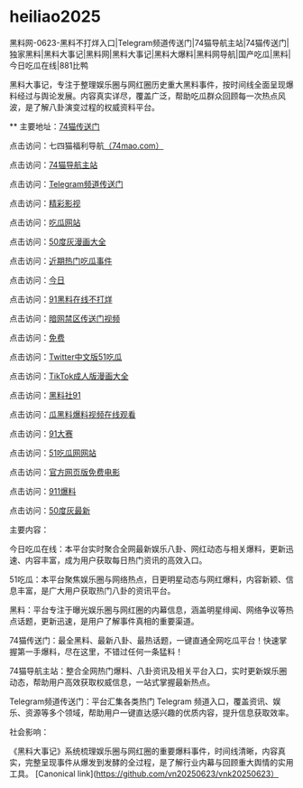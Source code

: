 # heiliao2025
黑料网-0623-黑料不打烊入口|Telegram频道传送门|74猫导航主站|74猫传送门|独家黑料|黑料大事记|黑料网|黑料大事记|黑料大爆料|黑料网导航|国产吃瓜|黑料|今日吃瓜在线|881比鸭

黑料大事记，专注于整理娱乐圈与网红圈历史重大黑料事件，按时间线全面呈现爆料经过与舆论发展。内容真实详尽，覆盖广泛，帮助吃瓜群众回顾每一次热点风波，是了解八卦演变过程的权威资料平台。

** 主要地址：<a href="https://74mao.com/">74猫传送门</a>

点击访问：七四猫福利导航<a href="https://74mao.com/">（74mao.com）</a>

点击访问：<a href="https://74mao.com/">74猫导航主站</a>

点击访问：<a href="https://74mao.com/">Telegram频道传送门</a>

点击访问：<a href="https://hj-216.pages.dev/">精彩影视</a>

点击访问：<a href="https://hj-218.pages.dev/">吃瓜网站</a>

点击访问：<a href="https://hj-219.pages.dev/">50度灰漫画大全</a>

点击访问：<a href="https://hj-224.pages.dev/">近期热门吃瓜事件</a>

点击访问：<a href="https://cg8-12.pages.dev/">今日</a>

点击访问：<a href="https://hj-143.pages.dev/">91黑料在线不打烊</a>

点击访问：<a href="https://hj-145.pages.dev/">暗网禁区传送门视频</a>

点击访问：<a href="https://hj-149.pages.dev/">免费</a>

点击访问：<a href="https://chiguaqunzhongde.pages.dev/">Twitter中文版51吃瓜</a>

点击访问：<a href="https://hj-156.pages.dev/">TikTok成人版漫画大全</a>

点击访问：<a href="https://hj-161.pages.dev/">黑料社91</a>

点击访问：<a href="https://hj-162.pages.dev/">瓜黑料爆料视频在线观看</a>

点击访问：<a href="https://chiguaqunzhongde.pages.dev/">91大赛</a>

点击访问：<a href="https://hj-170.pages.dev/">51吃瓜网网站</a>

点击访问：<a href="https://hls-15.pages.dev/">官方网页版免费电影</a>

点击访问：<a href="https://hls-17.pages.dev/">911爆料</a>

点击访问：<a href="https://91chiguazhongxin.pages.dev/">50度灰最新</a>

主要内容：

今日吃瓜在线：本平台实时聚合全网最新娱乐八卦、网红动态与相关爆料，更新迅速、内容丰富，成为用户获取每日热门资讯的高效入口。

51吃瓜：本平台聚焦娱乐圈与网络热点，日更明星动态与网红爆料，内容新颖、信息丰富，是广大用户获取热门八卦的资讯平台。

黑料：平台专注于曝光娱乐圈与网红圈的内幕信息，涵盖明星绯闻、网络争议等热点话题，更新迅速，是用户了解事件真相的重要渠道。

74猫传送门：最全黑料、最新八卦、最热话题，一键直通全网吃瓜平台！快速掌握第一手爆料，尽在这里，不错过任何一条猛料！

74猫导航主站：整合全网热门爆料、八卦资讯及相关平台入口，实时更新娱乐圈动态，帮助用户高效获取权威信息，一站式掌握最新热点。

Telegram频道传送门：平台汇集各类热门 Telegram 频道入口，覆盖资讯、娱乐、资源等多个领域，帮助用户一键直达感兴趣的优质内容，提升信息获取效率。

社会影响：

《黑料大事记》系统梳理娱乐圈与网红圈的重要爆料事件，时间线清晰，内容真实，完整呈现事件从爆发到发酵的全过程，是了解行业内幕与回顾重大舆情的实用工具。
[Canonical link](https://github.com/vn20250623/vnk20250623）
